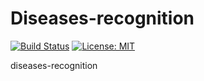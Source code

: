 # Diseases-recognition
[![Build Status](https://travis-ci.org/augustoberwaldt/diseases-recognition.svg?branch=master)](https://travis-ci.org/augustoberwaldt/diseases-recognition)
[![License: MIT](https://img.shields.io/badge/License-MIT-yellow.svg)](https://opensource.org/licenses/MIT)

diseases-recognition

